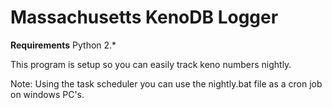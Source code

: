 #  Massachusetts KenoDB Logger

**Requirements**
Python 2.*

This program is setup so you can easily track keno numbers nightly. 

Note: Using the task scheduler you can use the nightly.bat file as a cron job on windows PC's.